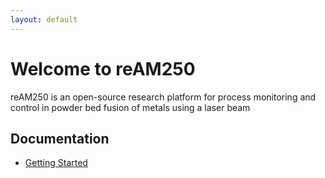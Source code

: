 ```yaml
---
layout: default
---
```


# Welcome to reAM250
reAM250 is an open-source research platform for process monitoring and control in powder bed fusion of metals using a laser beam

## Documentation
- [Getting Started](./docs/getting-started.md)
